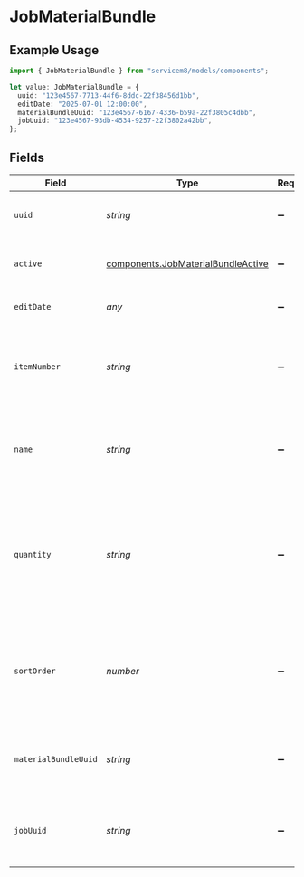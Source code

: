 # JobMaterialBundle

## Example Usage

```typescript
import { JobMaterialBundle } from "servicem8/models/components";

let value: JobMaterialBundle = {
  uuid: "123e4567-7713-44f6-8ddc-22f38456d1bb",
  editDate: "2025-07-01 12:00:00",
  materialBundleUuid: "123e4567-6167-4336-b59a-22f3805c4dbb",
  jobUuid: "123e4567-93db-4534-9257-22f3802a42bb",
};
```

## Fields

| Field                                                                                                                                                                              | Type                                                                                                                                                                               | Required                                                                                                                                                                           | Description                                                                                                                                                                        | Example                                                                                                                                                                            |
| ---------------------------------------------------------------------------------------------------------------------------------------------------------------------------------- | ---------------------------------------------------------------------------------------------------------------------------------------------------------------------------------- | ---------------------------------------------------------------------------------------------------------------------------------------------------------------------------------- | ---------------------------------------------------------------------------------------------------------------------------------------------------------------------------------- | ---------------------------------------------------------------------------------------------------------------------------------------------------------------------------------- |
| `uuid`                                                                                                                                                                             | *string*                                                                                                                                                                           | :heavy_minus_sign:                                                                                                                                                                 | Unique identifier for this record                                                                                                                                                  | 123e4567-7713-44f6-8ddc-22f38456d1bb                                                                                                                                               |
| `active`                                                                                                                                                                           | [components.JobMaterialBundleActive](../../models/components/jobmaterialbundleactive.md)                                                                                           | :heavy_minus_sign:                                                                                                                                                                 | Record active/deleted flag.  Valid values are [0,1]                                                                                                                                |                                                                                                                                                                                    |
| `editDate`                                                                                                                                                                         | *any*                                                                                                                                                                              | :heavy_minus_sign:                                                                                                                                                                 | Timestamp at which record was last modified                                                                                                                                        | 2025-07-01 12:00:00                                                                                                                                                                |
| `itemNumber`                                                                                                                                                                       | *string*                                                                                                                                                                           | :heavy_minus_sign:                                                                                                                                                                 | Unique identifier for the material bundle within the job. Displayed on the Quote/Invoice in the same way as for JobMaterials.                                                      |                                                                                                                                                                                    |
| `name`                                                                                                                                                                             | *string*                                                                                                                                                                           | :heavy_minus_sign:                                                                                                                                                                 | Descriptive name of the job material bundle. Displayed on the Quote/Invoice in the same way as for JobMaterials.                                                                   |                                                                                                                                                                                    |
| `quantity`                                                                                                                                                                         | *string*                                                                                                                                                                           | :heavy_minus_sign:                                                                                                                                                                 | The quantity shown for the bundle line item on the invoice. Must be greater than zero. The quantity of each JobMaterial within the bundle is determined by dividing by this value. |                                                                                                                                                                                    |
| `sortOrder`                                                                                                                                                                        | *number*                                                                                                                                                                           | :heavy_minus_sign:                                                                                                                                                                 | Defines the display order of the JobMaterialBundle relative to other JobMaterials and JobMaterialBundles on the Job. Lower values are displayed first.                             |                                                                                                                                                                                    |
| `materialBundleUuid`                                                                                                                                                               | *string*                                                                                                                                                                           | :heavy_minus_sign:                                                                                                                                                                 | UUID of the MaterialBundle which this JobMaterialBundle was originally created from.                                                                                               | 123e4567-6167-4336-b59a-22f3805c4dbb                                                                                                                                               |
| `jobUuid`                                                                                                                                                                          | *string*                                                                                                                                                                           | :heavy_minus_sign:                                                                                                                                                                 | UUID of the job that this material bundle is associated with. Links the bundle to a specific job record.                                                                           | 123e4567-93db-4534-9257-22f3802a42bb                                                                                                                                               |